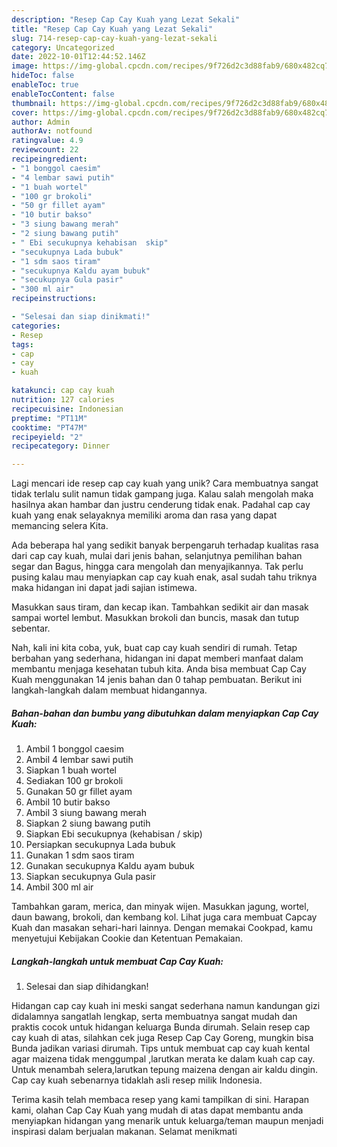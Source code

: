 ```yaml
---
description: "Resep Cap Cay Kuah yang Lezat Sekali"
title: "Resep Cap Cay Kuah yang Lezat Sekali"
slug: 714-resep-cap-cay-kuah-yang-lezat-sekali
category: Uncategorized
date: 2022-10-01T12:44:52.146Z
image: https://img-global.cpcdn.com/recipes/9f726d2c3d88fab9/680x482cq70/cap-cay-kuah-foto-resep-utama.jpg
hideToc: false
enableToc: true
enableTocContent: false
thumbnail: https://img-global.cpcdn.com/recipes/9f726d2c3d88fab9/680x482cq70/cap-cay-kuah-foto-resep-utama.jpg
cover: https://img-global.cpcdn.com/recipes/9f726d2c3d88fab9/680x482cq70/cap-cay-kuah-foto-resep-utama.jpg
author: Admin
authorAv: notfound
ratingvalue: 4.9
reviewcount: 22
recipeingredient:
- "1 bonggol caesim"
- "4 lembar sawi putih"
- "1 buah wortel"
- "100 gr brokoli"
- "50 gr fillet ayam"
- "10 butir bakso"
- "3 siung bawang merah"
- "2 siung bawang putih"
- " Ebi secukupnya kehabisan  skip"
- "secukupnya Lada bubuk"
- "1 sdm saos tiram"
- "secukupnya Kaldu ayam bubuk"
- "secukupnya Gula pasir"
- "300 ml air"
recipeinstructions:

- "Selesai dan siap dinikmati!"
categories:
- Resep
tags:
- cap
- cay
- kuah

katakunci: cap cay kuah 
nutrition: 127 calories
recipecuisine: Indonesian
preptime: "PT11M"
cooktime: "PT47M"
recipeyield: "2"
recipecategory: Dinner

---
```





Lagi mencari ide resep cap cay kuah yang unik? Cara membuatnya sangat tidak terlalu sulit namun tidak gampang juga. Kalau salah mengolah maka hasilnya akan hambar dan justru cenderung tidak enak. Padahal cap cay kuah yang enak selayaknya memiliki aroma dan rasa yang dapat memancing selera Kita.





Ada beberapa hal yang sedikit banyak berpengaruh terhadap kualitas rasa dari cap cay kuah, mulai dari jenis bahan, selanjutnya pemilihan bahan segar dan Bagus, hingga cara mengolah dan menyajikannya. Tak perlu pusing kalau mau menyiapkan cap cay kuah enak,      asal sudah tahu triknya maka hidangan ini dapat jadi sajian istimewa.














Masukkan saus tiram, dan kecap ikan. Tambahkan sedikit air dan masak sampai wortel lembut. Masukkan brokoli dan buncis, masak dan tutup sebentar.






Nah, kali ini kita coba, yuk, buat cap cay kuah sendiri di rumah. Tetap berbahan yang sederhana, hidangan ini dapat memberi manfaat dalam membantu menjaga kesehatan tubuh kita. Anda bisa membuat Cap Cay Kuah menggunakan 14 jenis bahan dan 0 tahap pembuatan. Berikut ini langkah-langkah dalam membuat hidangannya.

<!--inarticleads1-->

##### Bahan-bahan dan bumbu yang dibutuhkan dalam menyiapkan Cap Cay Kuah:

1. Ambil 1 bonggol caesim
1. Ambil 4 lembar sawi putih
1. Siapkan 1 buah wortel
1. Sediakan 100 gr brokoli
1. Gunakan 50 gr fillet ayam
1. Ambil 10 butir bakso
1. Ambil 3 siung bawang merah
1. Siapkan 2 siung bawang putih
1. Siapkan  Ebi secukupnya (kehabisan / skip)
1. Persiapkan secukupnya Lada bubuk
1. Gunakan 1 sdm saos tiram
1. Gunakan secukupnya Kaldu ayam bubuk
1. Siapkan secukupnya Gula pasir
1. Ambil 300 ml air


Tambahkan garam, merica, dan minyak wijen. Masukkan jagung, wortel, daun bawang, brokoli, dan kembang kol. Lihat juga cara membuat Capcay Kuah dan masakan sehari-hari lainnya. Dengan memakai Cookpad, kamu menyetujui Kebijakan Cookie dan Ketentuan Pemakaian. 

<!--inarticleads2-->

##### Langkah-langkah untuk membuat Cap Cay Kuah:


1. Selesai dan siap dihidangkan!

Hidangan cap cay kuah ini meski sangat sederhana namun kandungan gizi didalamnya sangatlah lengkap, serta membuatnya sangat mudah dan praktis cocok untuk hidangan keluarga Bunda dirumah. Selain resep cap cay kuah di atas, silahkan cek juga Resep Cap Cay Goreng, mungkin bisa Bunda jadikan variasi dirumah. Tips untuk membuat cap cay kuah kental agar maizena tidak menggumpal ,larutkan merata ke dalam kuah cap cay. Untuk menambah selera,larutkan tepung maizena dengan air kaldu dingin. Cap cay kuah sebenarnya tidaklah asli resep milik Indonesia. 

Terima kasih telah membaca resep yang kami tampilkan di sini. Harapan kami, olahan Cap Cay Kuah yang mudah di atas dapat membantu anda menyiapkan hidangan yang menarik untuk keluarga/teman maupun menjadi inspirasi dalam berjualan makanan. Selamat menikmati
